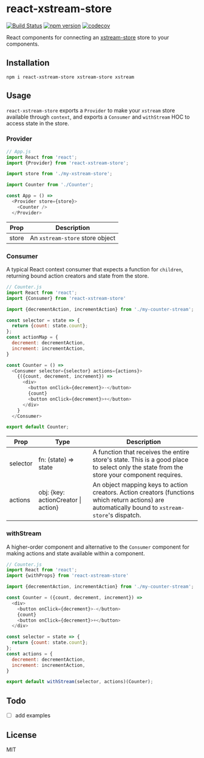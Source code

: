 # react-xstream-store

[![Build Status](https://travis-ci.org/fixate/react-xstream-store.svg?branch=master)](https://travis-ci.org/fixate/react-xstream-store)
[![npm version](https://badge.fury.io/js/react-xstream-store.svg)](https://badge.fury.io/js/react-xstream-store)
[![codecov](https://codecov.io/gh/fixate/react-xstream-store/branch/master/graph/badge.svg)](https://codecov.io/gh/fixate/react-xstream-store)

React components for connecting an [xstream-store](https://github.com/fixate/xstream-store) store to your components.

## Installation

```
npm i react-xstream-store xstream-store xstream
```

## Usage

`react-xstream-store` exports a `Provider` to make your `xstream` store
available through `context`, and exports a `Consumer` and `withStream` HOC to
access state in the store.

### Provider

```javascript
// App.js
import React from 'react';
import {Provider} from 'react-xstream-store';

import store from './my-xstream-store';

import Counter from './Counter';

const App = () =>
  <Provider store={store}>
    <Counter />
  </Provider>
```

| Prop  | Description                     |
|-------|---------------------------------|
| store | An `xstream-store` store object |

### Consumer

A typical React context consumer that expects a function for `children`,
returning bound action creators and state from the store.

```javascript
// Counter.js
import React from 'react';
import {Consumer} from 'react-xstream-store'

import {decrementAction, incrementAction} from './my-counter-stream';

const selector = state => {
  return {count: state.count};
};
const actionMap = {
  decrement: decrementAction,
  increment: incrementAction,
}

const Counter = () =>
  <Consumer selector={selector} actions={actions}>
    {({count, decrement, increment}) =>
      <div>
        <button onClick={decrement}>-</button>
        {count}
        <button onClick={decrement}>+</button>
      </div>
    }
  </Consumer>

export default Counter;
```

| Prop     | Type                               | Description                                                                                                                                         |
|----------|------------------------------------|-----------------------------------------------------------------------------------------------------------------------------------------------------|
| selector | fn: (state) => state               | A function that receives the entire store's state.  This is a good place to select only the state from the store your component requires.           |
| actions  | obj: {key: actionCreator \| action} | An object mapping keys to action creators.  Action creators (functions which return actions) are automatically bound to `xstream-store`'s dispatch. |

### withStream

A higher-order component and alternative to the `Consumer` component for making
actions and state available within a component.

```javascript
// Counter.js
import React from 'react';
import {withProps} from 'react-xstream-store'

import {decrementAction, incrementAction} from './my-counter-stream';

const Counter = ({count, decrement, increment}) =>
  <div>
    <button onClick={decrement}>-</button>
    {count}
    <button onClick={decrement}>+</button>
  </div>

const selector = state => {
  return {count: state.count};
};
const actions = {
  decrement: decrementAction,
  increment: incrementAction,
}

export default withStream(selector, actions)(Counter);
```

## Todo

- [ ] add examples

## License

MIT
